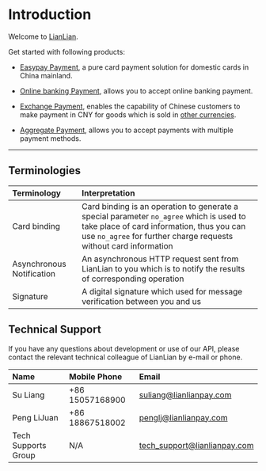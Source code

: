 # Introduction

Welcome to [LianLian](https://lianlianpay.gitbook.io/docs/).

Get started with following products:

* [Easypay Payment](docs/easypay.md), a pure card payment solution for domestic cards in China mainland.

* [Online banking Payment](docs/online-banking-overview.md), allows you to accept online banking payment.

* [Exchange Payment](docs/exchange-payment-overview.md), enables the capability of Chinese customers to make payment in CNY for goods which is sold in [other currencies](docs/supported-currencies.md).

* [Aggregate Payment](docs/aggregate-overview.md), allows you to accept payments with multiple payment methods.


***

## Terminologies

|Terminology|Interpretation |
|:---|:---|
|Card binding|Card binding is an operation to generate a special parameter ```no_agree``` which is used to take place of card information, thus you can use ```no_agree``` for further charge requests without card information  |
|Asynchronous Notification| An asynchronous HTTP request sent from LianLian to you which is to notify the results of corresponding operation|
|Signature| A digital signature which used for message verification between you and us |

## Technical Support

If you have any questions about development or use of our API, please contact the relevant technical colleague of LianLian by e-mail or phone.

|Name|Mobile Phone|Email|
|:---|:---|:---|
|Su Liang|+86 15057168900|suliang@lianlianpay.com|
|Peng LiJuan|+86 18867518002|penglj@lianlianpay.com|
|Tech Supports Group| N/A|tech_support@lianlianpay.com|